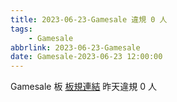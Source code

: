```yaml
---
title: 2023-06-23-Gamesale 違規 0 人
tags:
    - Gamesale
abbrlink: 2023-06-23-Gamesale
date: Gamesale-2023-06-23 12:00:00
---
```

Gamesale 板 [板規連結](https://www.ptt.cc/bbs/Gossiping/M.1637425085.A.07D.html)
昨天違規 0 人
